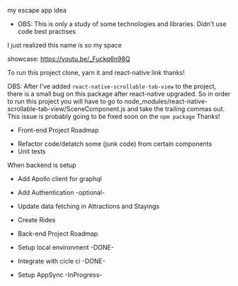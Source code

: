 my escape app idea

* OBS: This is only a study of some technologies and libraries. Didn't use code best practises

I just realized this name is so my space

showcase: https://youtu.be/_Fuckq6n98Q

To run this project clone, yarn it and react-native link
thanks!

OBS: After I've added `react-native-scrollable-tab-view` to the project, there is a small
bug on this package after react-native upgraded. So in order to run this project you will
have to go to node_modules/react-native-scrollable-tab-view/SceneComponent.js and take the trailing commas out. This issue is probably going to be fixed soon on the `npm package` Thanks! 


* Front-end Project Roadmap

- Refactor code/detatch some (junk code) from certain components
- Unit tests

When backend is setup

- Add Apollo client for graphql
- Add Authentication -optional-

- Update data fetching in Attractions and Stayings
- Create Rides 


* Back-end Project Roadmap

- Setup local environment -DONE-
- Integrate with cicle ci -DONE-

- Setup AppSync -InProgress-


